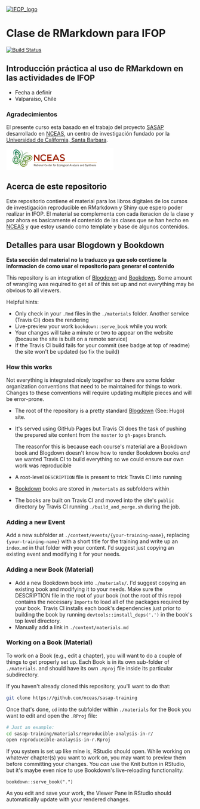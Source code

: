 [![IFOP_logo](https://www.ifop.cl/wp-content/uploads/2017/09/logo_ifop_sitio.jpg)](https://www.ifop.cl)
<br>

# Clase de RMarkdown para IFOP

[![Build Status](https://travis-ci.org/cornejotux/claseRMarkdown.svg?branch=master)](https://travis-ci.org/cornejotux/claseRMarkodown)

## Introducción práctica al uso de RMarkdown en las actividades de IFOP

- Fecha a definir
- Valparaiso, Chile

### Agradecimientos

El presente curso esta basado en el trabajo del proyecto [SASAP](https://alaskasalmonandpeople.org/) desarrollado en 
[NCEAS](https://www.nceas.ucsb.edu), un centro de investigación fundado por la [Universidad de California, Santa Barbara](https://www.ucsb.edu).

[![nceas_footer](static/images/nceas.png)](http://www.nceas.ucsb.edu)

## Acerca de este repositorio

Este repositorio contiene el material para los libros digitales de los cursos de investigación reproducible en RMarkdown y Shiny que espero poder realizar in IFOP. El material se complementa con cada iteracion de la clase y por ahora es basicamente el contenido de las clases que se han hecho en [NCEAS](http://www.nceas.ucsb.edu) y que estoy usando como template y base de algunos contenidos.

## Detalles para usar Blogdown y Bookdown

**Esta sección del material no la traduzco ya que solo contiene la informacion de como usar el repositorio para generar el contenido**

This repository is an integration of [Blogdown](https://github.com/rstudio/blogdown) and [Bookdown](https://bookdown.org).
Some amount of wrangling was required to get all of this set up and not everything may be obvious to all viewers.

Helpful hints:

- Only check in your `.Rmd` files in the `./materials` folder. Another service (Travis CI) does the rendering
- Live-preview your work `bookdown::serve_book` while you work
- Your changes will take a minute or two to appear on the website (because the site is built on a remote service)
- If the Travis CI build fails for your commit (see badge at top of readme) the site won't be updated (so fix the build)

### How this works

Not everything is integrated nicely together so there are some folder organization conventions that need to be maintained for things to work.
Changes to these conventions will require updating multiple pieces and will be error-prone.

- The root of the repository is a pretty standard [Blogdown](https://github.com/rstudio/blogdown) (See: Hugo) site.
- It's served using GitHub Pages but Travis CI does the task of pushing the prepared site content from the `master` to `gh-pages` branch.

    The reasonfor this is because each course's material are a Bookdown book and Blogdown doesn't know how to render Bookdown books *and* we wanted Travis CI to build everything so we could ensure our own work was reproducible
- A root-level `DESCRIPTION` file is present to trick Travis CI into running
- [Bookdown](https://bookdown.org) books are stored in `/materials` as subfolders within
- The books are built on Travis CI and moved into the site's `public` directory by Travis CI running `./build_and_merge.sh` during the job.

### Adding a new Event

Add a new subfolder at `./content/events/{your-training-name}`, replacing `{your-training-name}` with a short title for the training and write up an `index.md` in that folder with your content. I'd suggest just copying an existing event and modifying it for your needs.

### Adding a new Book (Material)

- Add a new Bookdown book into `./materials/`. I'd suggest copying an existing book and modifying it to your needs.
    Make sure the DESCRIPTION file in the root of your book (not the root of this repo) contains the necessary `Imports` to load all of the packages required by your book. Travis CI installs each book's dependencies just prior to building the book by running `devtools::install_deps('.')` in the book's top level directory.
- Manually add a link in `./content/materials.md`

### Working on a Book (Material)

To work on a Book (e.g., edit a chapter), you will want to do a couple of things to get properly set up.
Each Book is in its own sub-folder of `./materials`. and should have its own `.Rproj` file inside its particular subdirectory.

If you haven't already cloned this repository, you'll want to do that:

```sh
git clone https://github.com/nceas/sasap-training
```

Once that's done, `cd` into the subfolder within `./materials` for the Book you want to edit and open the `.RProj` file:

```sh
# Just an example:
cd sasap-training/materials/reproducible-analysis-in-r/
open reproduceible-analaysis-in-r.Rproj
```

If you system is set up like mine is, RStudio should open.
While working on whatever chapter(s) you want to work on, you may want to preview them before committing your changes.
You *can* use the Knit button in RStudio, but it's maybe even nice to use Bookdown's live-reloading functionality:

```
bookdown::serve_book(".")
```

As you edit and save your work, the Viewer Pane in RStudio should automatically update with your rendered changes.
